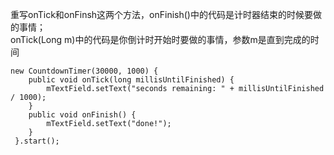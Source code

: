 重写onTick和onFinsh这两个方法，onFinish()中的代码是计时器结束的时候要做的事情；<br>
onTick(Long m)中的代码是你倒计时开始时要做的事情，参数m是直到完成的时间
```
new CountdownTimer(30000, 1000) {  
    public void onTick(long millisUntilFinished) {  
        mTextField.setText("seconds remaining: " + millisUntilFinished / 1000);  
    }  
    public void onFinish() {  
        mTextField.setText("done!");  
    }  
 }.start();  
```
